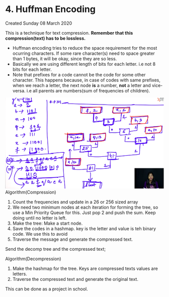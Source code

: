 # 4. Huffman Encoding
Created Sunday 08 March 2020

This is a technique for text compression. **Remember that this compression(text) has to be lossless.**

* Huffman encoding tries to reduce the space requirement for the most ocurring characters. If some rare character(s) need to space greater than 1 bytes, it will be okay, since they are so less.
* Basically we are using different length of bits for each letter. i.e not 8 bits for each letter.
* Note that prefixes for a code cannot be the code for some other character. This happens because, in case of codes with same prefixes, when we reach a letter, the next node **is** a number, **not** a letter and vice-versa. i.e all parents are numbers(sum of frequencies of children).

![](4._Huffman_Encoding/Selection_080.png)
Algorithm(Compression)

1. Count the frequencies and update in a 26 or 256 sized array
2. We need two minimum nodes at each iteration for forming the tree, so use a Min Priority Queue for this. Just pop 2 and push the sum. Keep doing until no letter is left.
3. Make the tree: Make a start node. 
4. Save the codes in a hashmap. key is the letter and value is teh binary code. We use this to avoid 
5. Traverse the message and generate the compressed text.


Send the decomp tree and the compressed text;

Algorithm(Decompression)

1. Make the hashmap for the tree. Keys are compressed texts values are letters.
2. Traverse the compressed text and generate the original text.


This can be done as a project in school.

